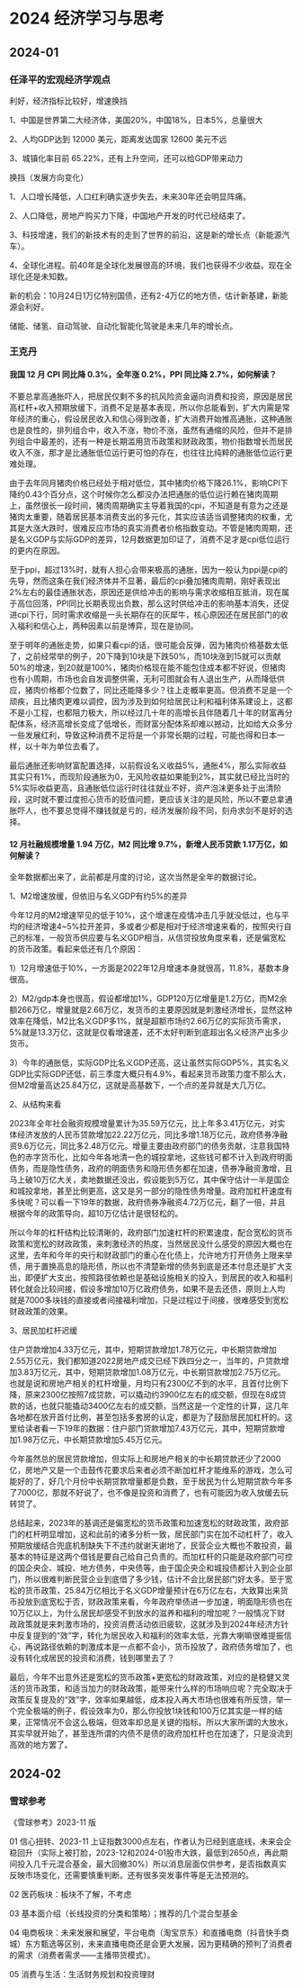 # 2024 经济学习与思考

## 2024-01

### 任泽平的宏观经济学观点

利好，经济指标比较好，增速换挡

1、中国是世界第二大经济体，美国20%，中国18%，日本5%，总量很大

2、人均GDP达到 12000 美元，距离发达国家 12600 美元不远

3、城镇化率目前 65.22%，还有上升空间，还可以给GDP带来动力

换挡（发展方向变化）

1、人口增长降低，人口红利确实逐步失去，未来30年还会明显阵痛。

2、人口降低，房地产购买力下降，中国地产开发的时代已经结束了。

3、科技增速，我们的新技术有的走到了世界的前沿，这是新的增长点（新能源汽车）。

4、全球化进程。前40年是全球化发展很高的环境，我们也获得不少收益。现在全球化还是未知数。

新的机会：10月24日1万亿特别国债，还有2-4万亿的地方债，估计新基建，新能源会利好。

储能、储氢、自动驾驶、自动化智能化驾驶是未来几年的增长点。

### 王克丹

#### 我国 12 月 CPI 同比降 0.3%，全年涨 0.2%，PPI 同比降 2.7%，如何解读？

不要总拿高通胀吓人，把居民仅剩不多的抗风险资金逼向消费和投资，原因是居民高杠杆+收入预期放缓下，消费不足是基本表现，所以你总能看到，扩大内需是常年经济的重心，假设居民收入和信心得到改善，扩大消费开始推高通胀，这种通胀也是良性的，排列组合中，收入不涨，物价不涨，虽然有通缩的风险，但并不是排列组合中最差的，还有一种是长期滥用货币政策和财政政策，物价指数增长而居民收入不涨，那才是比通胀低位运行更可怕的存在，也往往比纯粹的通胀低位运行更难处理。

由于去年同月猪肉价格已经处于相对低位，其中猪肉价格下降26.1%，影响CPI下降约0.43个百分点，这个时候你怎么都没办法把通胀的低位运行赖在猪肉周期上，虽然很长一段时间，猪肉周期确实主导着我国的cpi，不知道是有意为之还是猪肉太重要，随着居民基本消费支出的多元化，其实应该适当调整猪肉的权重，尤其是大涨大跌时，很难反应市场的真实消费者价格指数变动。不管是猪肉周期，还是名义GDP与实际GDP的差异，12月数据更加印证了，消费不足才是cpi低位运行的更内在原因。

至于ppi，超过13%时，就有人担心会带来极高的通胀，因为一般认为ppi是cpi的先导，然而这条在我们经济体并不显著，最后的cpi叠加猪肉周期，刚好表现出2%左右的最佳通胀状态，原因还是供给冲击的影响与需求收缩相互抵消，现在属于高位回落，PPI同比长期表现出负数，那么这时供给冲击的影响基本消失，还促进cpi下行，同时需求收缩是一头长期存在的灰犀牛，核心原因还在居民部门的收入福利和信心上，两种因素以前是博弈，现在是协同。

至于明年的通胀走势，如果只看cpi的话，很可能会反弹，因为猪肉价格基数太低了，之前经常举的例子，20下降到10块是下跌50%，而10块涨到15就可以贡献50%的增速，到20就是100%，猪肉价格现在能不能包住成本都不好说，但猪肉也有小周期，市场也会自发调整供需，无利可图就会有人退出生产，从而降低供应，猪肉价格都个位数了，同比还能降多少？往上走概率更高。但消费不足是一个顽疾，且比猪肉更难以调控，因为涉及到如何给居民让利和福利体系建设上，这都不是小工程，也都阻力极大，所以经过几十年的高增长且伴随着几十年的财富再分配体系，经济高增长变成了低增长，而财富分配体系却难以撼动，比如给大众多分一些发展红利，导致这种消费不足将是一个非常长期的过程，可能也得和日本一样，以十年为单位去看了。

最后通胀还影响财富配置选择，以前假设名义收益5%，通胀4%，那么实际收益其实只有1%，而现阶段通胀为0，无风险收益如果能到2%，其实就已经比当时的5%实际收益更高，且通胀低位运行时往往就业不好，资产泡沫更多处于出清阶段，这时就不要过度担心货币的贬值问题，更应该关注的是风险，所以不要总拿通胀吓人，也不要总觉得不赚钱就是亏的，经济发展阶段不同，刻舟求剑不是好的选择。

#### 12 月社融规模增量 1.94 万亿，M2 同比增 9.7%，新增人民币贷款 1.17万亿，如何解读？

全年数据都出来了，此前都是月度的讨论，这次当然是全年的数据讨论。

1、M2增速放缓，但依旧与名义GDP有约5%的差异

今年12月的M2增速罕见的低于10%，这个增速在疫情冲击几乎就没低过，也与平均的经济增速4~5%拉开差异，多或者少都是相对于经济增速来看的，按照央行自己的标准，一般货币供应要与名义GDP相当，从信贷投放角度来看，还是偏宽松的货币政策。看起来低还有几个原因：

1）12月增速低于10%，一方面是2022年12月增速本身就很高，11.8%，基数本身很高。

2）M2/gdp本身也很高，假设都增加1%，GDP120万亿增量是1.2万亿，而M2余额266万亿，增量就是2.66万亿，发货币的主要原因就是刺激经济增长，显然这种效率在降低，M2比名义GDP多1%，就是超额市场约2.66万亿的实际货币需求，5%就是13.3万亿，这就是仅看增速差，还不太好判断到底超出名义经济产出多少货币。

3）今年的通胀低，实际GDP比名义GDP还高，这让虽然实际GDP5%，其实名义GDP比实际GDP还低，前三季度大概只有4.9%，看起来货币政策力度不那么大，但M2增量高达25.84万亿，这就是高基数下，一个点的差异就是大几万亿。

2、从结构来看

2023年全年社会融资规模增量累计为35.59万亿元，比上年多3.41万亿元，对实体经济发放的人民币贷款增加22.22万亿元，同比多增1.18万亿元，政府债券净融资9.6万亿元，同比多2.48万亿元。增量主要由政府部门的债务贡献，注意我国特色的赤字货币化，比如今年各地清一色的城投拿地，这些钱可都不计入到政府明面债务，而是隐性债务，政府的明面债务和隐形债务都在加速，债券净融资激增，且马上破10万亿大关，卖地数据还没出，假设能到5万亿，其中保守估计一半是国企和城投拿地，甚至比例更高，这又是另一部分的隐性债务增量。政府加杠杆速度有多快呢？可以看一下19年的数据，政府债券净融资4.72万亿元，翻了一倍，并且根据今年的政策导向，超10万亿估计是很轻松的。

所以今年的杠杆结构比较清晰的，政府部门加速杠杆的积累速度，配合宽松的货币政策和宽松的财政政策，来刺激经济的热度，当然居民没什么感受的原因大概也在这里，去年和今年的央行和财政部门的重心在化债上，允许地方打开债务上限来举债，用于置换高息的隐形债，所以也不清楚新增的债务到底是还本付息还是扩大支出，即便扩大支出，按照路径依赖也是基础设施相关的投入，到居民的收入和福利转化就会比较间接，假设多增加10万亿政府债务，如果不是去还债，原则上人均就是7000多块钱的直接或者间接福利增加，只是过程过于间接，很难感受到宽松财政政策的效果。

3、居民加杠杆迟缓

住户贷款增加4.33万亿元，其中，短期贷款增加1.78万亿元，中长期贷款增加2.55万亿元，我们都知道2022房地产成交已经下跌四分之一，当年的，户贷款增加3.83万亿元，其中，短期贷款增加1.08万亿元，中长期贷款增加2.75万亿元。也就是说和房地产相关的杠杆增量，月均只有2300亿不到的水平，且首付比例下降，原来2300亿按照7成贷款，可以撬动约3900亿左右的成交额，但现在8成贷款的话，也就只能撬动3400亿左右的成交额，当然这是一个定性的计算，这几年各地都在放开首付比例，甚至包括多套房的认定，都是为了鼓励居民加杠杆的。这里给读者看一下19年的数据：住户部门贷款增加7.43万亿元，其中，短期贷款增加1.98万亿元，中长期贷款增加5.45万亿元。

今年虽然总的居民贷款增加，但实际上和房地产相关的中长期贷款还少了2000亿，房地产又是一个击鼓传花要求后来者必须不断加杠杆才能维系的游戏，怎么可能好的了，好几个月份中长期贷款增量都是负数，至于居民为什么短期贷款今年多了7000亿，那就不好说了，也不像是投资和消费了，也有可能因为收入放缓去玩转贷了。

总结起来，2023年的基调还是偏宽松的货币政策和加速宽松的财政政策，政府部门的杠杆明显增加，这和此前的诸多分析一致，居民部门实在加不动杠杆了，收入预期放缓结合兜底机制缺失下不违约就谢天谢地了，民营企业大概也不敢投资，最基本的特征是这两个借钱是要自己给自己负责的。而加杠杆的只能是政府部门可控的国企央企、城投、地方债务，中央债等，由于国企央企和城投债都计入到企业部门，所以很难判断民营企业到底借了多少钱，估计不会比居民部门好太多。至于宽松的货币政策，25.84万亿相比于名义GDP增量预计在6万亿左右，大致算出来货币投放到底宽松于否，财政政策来看，今年政府举债进一步加速，明面隐形债也在10万亿以上，为什么居民却感受不到放水的滋养和福利的增加呢？一般情况下财政政策就是来刺激市场的，投资消费活动依旧疲软，这就涉及到2024年经济方针中反复提到的“效”字，转化为居民收入和福利的效率太低，光靠大喇嘛很难提振信心，再说路径依赖的刺激成本是一点都不会小，货币投放了，政府债务增加了，也没有转化成居民的投资和消费，钱到哪里去了？

最后，今年不出意外还是宽松的货币政策+更宽松的财政政策，对应的是稳健又灵活的货币政策，和适当加力的财政政策，能带来什么样的市场响应呢？完全取决于政策反复提及的“效”字，效率如果越低，成本投入再大市场也很难有所反馈，举一个完全极端的例子，假设效率为0，那么你投放1块钱和100万亿其实是一样的结果，正常情况不会这么极端，但效率却总是关键的指标。所以大家所谓的大放水，其实早就开始了，甚至连所谓的内债不是债的政府加杠杆也在加速了，只是没流到高效的地方罢了。


## 2024-02

### 雪球参考

《雪球参考》2023-11 版

01 信心扭转、2023-11 上证指数3000点左右，作者认为已经到底底线，未来会企稳回升（实际上被打脸，2023-12和2024-01股市大跌，最低到2650点，再此期间投入几千元混合基金，最大回撤30%）所以消息层面仅供参考，是否指数真实反映市场变化，还需要慎重判断。还有很多突发事件等是无法预测的。

02 医药板块：板块不了解，不考虑

03 基本面介绍（长线投资的分类和策略）；推荐的几个混合型基金

04 电商板块：未来发展和展望，平台电商（淘宝京东）和直播电商（抖音快手商城）东方甄选等区别，未来直播电商还是会更大发展，因为更精确的预判了消费者的需求（消费者需求——主播带货模式）。

05 消费与生活：生活财务规划和投资理财
